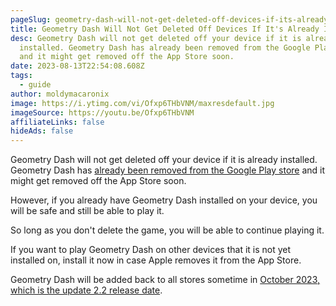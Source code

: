 ```yaml
---
pageSlug: geometry-dash-will-not-get-deleted-off-devices-if-its-already-installed
title: Geometry Dash Will Not Get Deleted Off Devices If It's Already Installed
desc: Geometry Dash will not get deleted off your device if it is already
  installed. Geometry Dash has already been removed from the Google Play store
  and it might get removed off the App Store soon.
date: 2023-08-13T22:54:08.608Z
tags:
  - guide
author: moldymacaronix
image: https://i.ytimg.com/vi/Ofxp6THbVNM/maxresdefault.jpg
imageSource: https://youtu.be/Ofxp6THbVNM
affiliateLinks: false
hideAds: false
---
```

Geometry Dash will not get deleted off your device if it is already installed. Geometry Dash has [already been removed from the Google Play store](/posts/geometry-dash-removed-from-google-play-store-following-security-concerns/) and it might get removed off the App Store soon.

However, if you already have Geometry Dash installed on your device, you will be safe and still be able to play it.

So long as you don't delete the game, you will be able to continue playing it.

If you want to play Geometry Dash on other devices that it is not yet installed on, install it now in case Apple removes it from the App Store.

Geometry Dash will be added back to all stores sometime in [October 2023, which is the update 2.2 release date](/posts/final-geometry-dash-2-2-release-date-confirmed-by-robtop/).